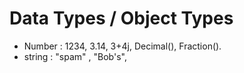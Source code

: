 # Data Types / Object Types
- Number : 1234, 3.14, 3+4j, Decimal(), Fraction().
- string : "spam" , "Bob's", 